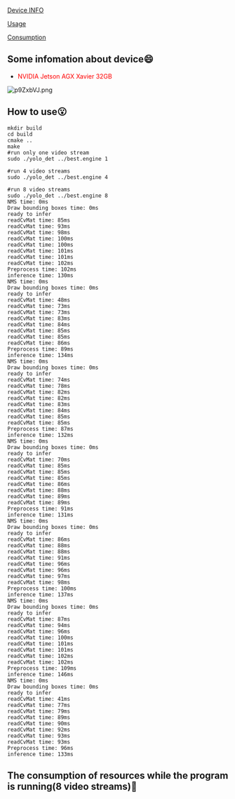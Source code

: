
[Device INFO](#Some-infomation-about-device)

[Usage](#How-to-use)

[Consumption](#The-consumption-of-resources-while-the-program-is-running(8-video-streams))

## Some infomation about device😄

- <font color="red">NVIDIA Jetson AGX Xavier 32GB</font>

![p9ZxbVJ.png](https://s1.ax1x.com/2023/04/23/p9ZxbVJ.png)

## How to use😮

```shell
mkdir build
cd build
cmake ..
make 
#run only one video stream
sudo ./yolo_det ../best.engine 1

#run 4 video streams
sudo ./yolo_det ../best.engine 4

#run 8 video streams
sudo ./yolo_det ../best.engine 8
NMS time: 0ms
Draw bounding boxes time: 0ms
ready to infer
readCvMat time: 85ms
readCvMat time: 93ms
readCvMat time: 98ms
readCvMat time: 100ms
readCvMat time: 100ms
readCvMat time: 101ms
readCvMat time: 101ms
readCvMat time: 102ms
Preprocess time: 102ms
inference time: 130ms
NMS time: 0ms
Draw bounding boxes time: 0ms
ready to infer
readCvMat time: 48ms
readCvMat time: 73ms
readCvMat time: 73ms
readCvMat time: 83ms
readCvMat time: 84ms
readCvMat time: 85ms
readCvMat time: 85ms
readCvMat time: 86ms
Preprocess time: 89ms
inference time: 134ms
NMS time: 0ms
Draw bounding boxes time: 0ms
ready to infer
readCvMat time: 74ms
readCvMat time: 78ms
readCvMat time: 82ms
readCvMat time: 82ms
readCvMat time: 83ms
readCvMat time: 84ms
readCvMat time: 85ms
readCvMat time: 85ms
Preprocess time: 87ms
inference time: 132ms
NMS time: 0ms
Draw bounding boxes time: 0ms
ready to infer
readCvMat time: 70ms
readCvMat time: 85ms
readCvMat time: 85ms
readCvMat time: 85ms
readCvMat time: 86ms
readCvMat time: 88ms
readCvMat time: 89ms
readCvMat time: 89ms
Preprocess time: 91ms
inference time: 131ms
NMS time: 0ms
Draw bounding boxes time: 0ms
ready to infer
readCvMat time: 86ms
readCvMat time: 88ms
readCvMat time: 88ms
readCvMat time: 91ms
readCvMat time: 96ms
readCvMat time: 96ms
readCvMat time: 97ms
readCvMat time: 98ms
Preprocess time: 100ms
inference time: 137ms
NMS time: 0ms
Draw bounding boxes time: 0ms
ready to infer
readCvMat time: 87ms
readCvMat time: 94ms
readCvMat time: 96ms
readCvMat time: 100ms
readCvMat time: 101ms
readCvMat time: 101ms
readCvMat time: 102ms
readCvMat time: 102ms
Preprocess time: 109ms
inference time: 146ms
NMS time: 0ms
Draw bounding boxes time: 0ms
ready to infer
readCvMat time: 41ms
readCvMat time: 77ms
readCvMat time: 79ms
readCvMat time: 89ms
readCvMat time: 90ms
readCvMat time: 92ms
readCvMat time: 93ms
readCvMat time: 93ms
Preprocess time: 96ms
inference time: 133ms
```



## The consumption of resources while the program is running(8 video streams)🚀


